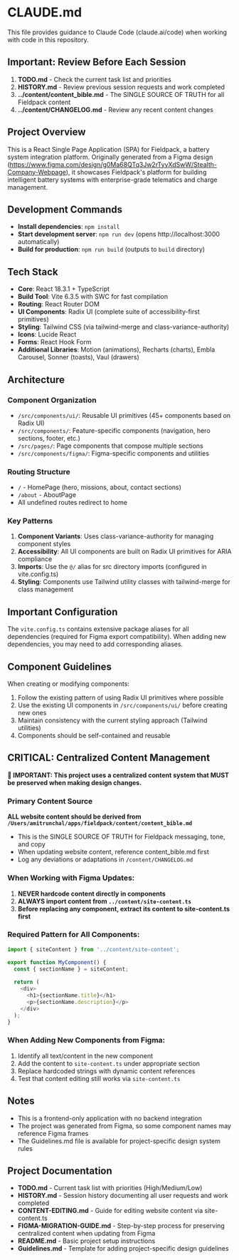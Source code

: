 # CLAUDE.md

This file provides guidance to Claude Code (claude.ai/code) when working with code in this repository.

## Important: Review Before Each Session
1. **TODO.md** - Check the current task list and priorities
2. **HISTORY.md** - Review previous session requests and work completed
3. **../content/content_bible.md** - The SINGLE SOURCE OF TRUTH for all Fieldpack content
4. **../content/CHANGELOG.md** - Review any recent content changes

## Project Overview

This is a React Single Page Application (SPA) for Fieldpack, a battery system integration platform. Originally generated from a Figma design (https://www.figma.com/design/g0Ma68QTq3Jw2rTyyXdSwW/Stealth-Company-Webpage), it showcases Fieldpack's platform for building intelligent battery systems with enterprise-grade telematics and charge management.

## Development Commands

- **Install dependencies**: `npm install`
- **Start development server**: `npm run dev` (opens http://localhost:3000 automatically)
- **Build for production**: `npm run build` (outputs to `build` directory)

## Tech Stack

- **Core**: React 18.3.1 + TypeScript
- **Build Tool**: Vite 6.3.5 with SWC for fast compilation
- **Routing**: React Router DOM
- **UI Components**: Radix UI (complete suite of accessibility-first primitives)
- **Styling**: Tailwind CSS (via tailwind-merge and class-variance-authority)
- **Icons**: Lucide React
- **Forms**: React Hook Form
- **Additional Libraries**: Motion (animations), Recharts (charts), Embla Carousel, Sonner (toasts), Vaul (drawers)

## Architecture

### Component Organization
- `/src/components/ui/`: Reusable UI primitives (45+ components based on Radix UI)
- `/src/components/`: Feature-specific components (navigation, hero sections, footer, etc.)
- `/src/pages/`: Page components that compose multiple sections
- `/src/components/figma/`: Figma-specific components and utilities

### Routing Structure
- `/` - HomePage (hero, missions, about, contact sections)
- `/about` - AboutPage
- All undefined routes redirect to home

### Key Patterns
1. **Component Variants**: Uses class-variance-authority for managing component styles
2. **Accessibility**: All UI components are built on Radix UI primitives for ARIA compliance
3. **Imports**: Use the `@/` alias for src directory imports (configured in vite.config.ts)
4. **Styling**: Components use Tailwind utility classes with tailwind-merge for class management

## Important Configuration

The `vite.config.ts` contains extensive package aliases for all dependencies (required for Figma export compatibility). When adding new dependencies, you may need to add corresponding aliases.

## Component Guidelines

When creating or modifying components:
1. Follow the existing pattern of using Radix UI primitives where possible
2. Use the existing UI components in `/src/components/ui/` before creating new ones
3. Maintain consistency with the current styling approach (Tailwind utilities)
4. Components should be self-contained and reusable

## CRITICAL: Centralized Content Management

**🚨 IMPORTANT: This project uses a centralized content system that MUST be preserved when making design changes.**

### Primary Content Source
**ALL website content should be derived from `/Users/amitrunchal/apps/fieldpack/content/content_bible.md`**
- This is the SINGLE SOURCE OF TRUTH for Fieldpack messaging, tone, and copy
- When updating website content, reference content_bible.md first
- Log any deviations or adaptations in `/content/CHANGELOG.md`

### When Working with Figma Updates:
1. **NEVER hardcode content directly in components**
2. **ALWAYS import content from `../content/site-content.ts`**
3. **Before replacing any component, extract its content to site-content.ts first**

### Required Pattern for All Components:
```typescript
import { siteContent } from '../content/site-content';

export function MyComponent() {
  const { sectionName } = siteContent;
  
  return (
    <div>
      <h1>{sectionName.title}</h1>
      <p>{sectionName.description}</p>
    </div>
  );
}
```

### When Adding New Components from Figma:
1. Identify all text/content in the new component
2. Add the content to `site-content.ts` under appropriate section
3. Replace hardcoded strings with dynamic content references
4. Test that content editing still works via `site-content.ts`

## Notes

- This is a frontend-only application with no backend integration
- The project was generated from Figma, so some component names may reference Figma frames
- The Guidelines.md file is available for project-specific design system rules

## Project Documentation

- **TODO.md** - Current task list with priorities (High/Medium/Low)
- **HISTORY.md** - Session history documenting all user requests and work completed
- **CONTENT-EDITING.md** - Guide for editing website content via site-content.ts
- **FIGMA-MIGRATION-GUIDE.md** - Step-by-step process for preserving centralized content when updating from Figma
- **README.md** - Basic project setup instructions
- **Guidelines.md** - Template for adding project-specific design guidelines